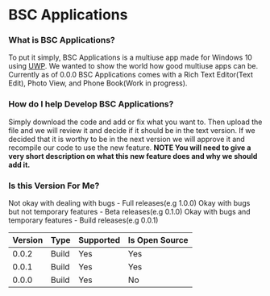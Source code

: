 # BSC Applications

### What is BSC Applications?

To put it simply, BSC Applications is a multiuse app made for Windows 10 using [UWP](https://docs.microsoft.com/en-us/windows/uwp/get-started/universal-application-platform-guide). We wanted to show the world how good multiuse apps can be. Currently as of 0.0.0 BSC Applications comes with a Rich Text Editor(Text Edit), Photo View, and Phone Book(Work in progress).

### How do I help Develop BSC Applications?

Simply download the code and add or fix what you want to. Then upload the file and we will review it and decide if it should be in the text version. If we decided that it is worthy to be in the next version we will approve it and recompile our code to use the new feature.
**NOTE You will need to give a very short description on what this new feature does and why we should add it.**


### Is this Version For Me?

Not okay with dealing with bugs - Full releases(e.g 1.0.0)
Okay with bugs but not temporary features - Beta releases(e.g 0.1.0)
Okay with bugs and temporary features - Build releases(e.g 0.0.1)

|Version|Type |Supported|Is Open Source|
|-------|-----|---------|--------------|
|0.0.2  |Build|Yes      |Yes           |
|0.0.1  |Build|Yes      |Yes           |      
|0.0.0  |Build|Yes      |No            |
